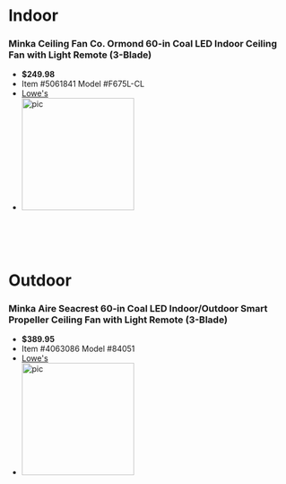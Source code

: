 # **Indoor**
### Minka Ceiling Fan Co.  Ormond 60-in Coal LED Indoor Ceiling Fan with Light Remote (3-Blade)
- **$249.98**
- Item #5061841 Model #F675L-CL
- [Lowe's](https://www.lowes.com/pd/Minka-Ceiling-Fan-Co-Ormond-60-inch-LED-Ceiling-Fan-in-Coal-Finish-and-Blades-LED-Remote-Indoor-3-Blades/5002071981)
- <img src="https://mobileimages.lowes.com/productimages/20d90bd9-d433-4501-836f-79de5b4f524c/44088789.jpg" alt="pic" width="200"/>

<br>
<br>
<br>

# **Outdoor**
### Minka Aire  Seacrest 60-in Coal LED Indoor/Outdoor Smart Propeller Ceiling Fan with Light Remote (3-Blade)
- **$389.95**
- Item #4063086 Model #84051
- [Lowe's](https://www.lowes.com/pd/Minka-Aire/5013316985)
- <img src="https://mobileimages.lowes.com/productimages/a91b0f3e-e696-452c-93e4-3902ad771bf0/47749569.jpg?size=pdhism" alt="pic" width="200">